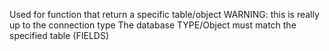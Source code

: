 Used for function that return a specific table/object
WARNING: this is really up to the connection type
The database TYPE/Object must match the specified table (FIELDS)
